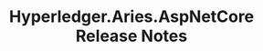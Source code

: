 ---
uid: Hyperledger.Aries.AspNetCore:ReleaseNotes
title: Hyperledger.Aries.AspNetCore Release Notes
---